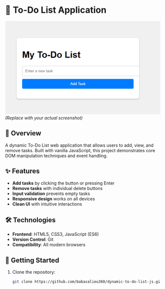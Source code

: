 # 📝 To-Do List Application

![To-Do List Screenshot](./screenshot2.png) *(Replace with your actual screenshot)*

## 🌟 Overview

A dynamic To-Do List web application that allows users to add, view, and remove tasks. Built with vanilla JavaScript, this project demonstrates core DOM manipulation techniques and event handling.

## ✨ Features

- **Add tasks** by clicking the button or pressing Enter
- **Remove tasks** with individual delete buttons
- **Input validation** prevents empty tasks
- **Responsive design** works on all devices
- **Clean UI** with intuitive interactions

## 🛠️ Technologies

- **Frontend**: HTML5, CSS3, JavaScript (ES6)
- **Version Control**: Git
- **Compatibility**: All modern browsers

## 🚀 Getting Started

1. Clone the repository:

   ```bash
   git clone https://github.com/babasalieu360/dynamic-to-do-list-js.git
